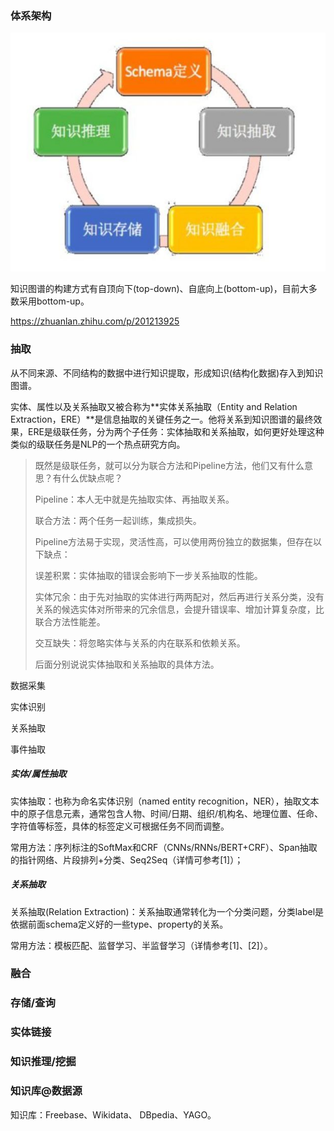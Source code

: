 

### 体系架构



![preview](devDgNote.assets/v2-50d8160eca4e786c3a4aea1a4096d389_r.jpg)



知识图谱的构建方式有自顶向下(top-down)、自底向上(bottom-up)，目前大多数采用bottom-up。

https://zhuanlan.zhihu.com/p/201213925

### 抽取

从不同来源、不同结构的数据中进行知识提取，形成知识(结构化数据)存入到知识图谱。

实体、属性以及关系抽取又被合称为**实体关系抽取（Entity and Relation  Extraction，ERE）**是信息抽取的关键任务之一。他将关系到知识图谱的最终效果，ERE是级联任务，分为两个子任务：实体抽取和关系抽取，如何更好处理这种类似的级联任务是NLP的一个热点研究方向。

> 既然是级联任务，就可以分为联合方法和Pipeline方法，他们又有什么意思？有什么优缺点呢？
>
> Pipeline：本人无中就是先抽取实体、再抽取关系。
>
> 联合方法：两个任务一起训练，集成损失。
>
> Pipeline方法易于实现，灵活性高，可以使用两份独立的数据集，但存在以下缺点：
>
> 误差积累：实体抽取的错误会影响下一步关系抽取的性能。
>
> 实体冗余：由于先对抽取的实体进行两两配对，然后再进行关系分类，没有关系的候选实体对所带来的冗余信息，会提升错误率、增加计算复杂度，比联合方法性能差。
>
> 交互缺失：将忽略实体与关系的内在联系和依赖关系。
>
> 后面分别说说实体抽取和关系抽取的具体方法。

数据采集

实体识别

关系抽取

事件抽取







##### 实体/属性抽取

实体抽取：也称为命名实体识别（named entity recognition，NER），抽取文本中的原子信息元素，通常包含人物、时间/日期、组织/机构名、地理位置、任命、字符值等标签，具体的标签定义可根据任务不同而调整。

常用方法：序列标注的SoftMax和CRF（CNNs/RNNs/BERT+CRF）、Span抽取的指针网络、片段排列+分类、Seq2Seq（详情可参考[1]）；

##### 关系抽取

关系抽取(Relation Extraction)：关系抽取通常转化为一个分类问题，分类label是依据前面schema定义好的一些type、property的关系。

常用方法：模板匹配、监督学习、半监督学习（详情参考[1]、[2]）。

### 融合



### 存储/查询

### 实体链接

### 知识推理/挖掘



### 知识库@数据源



知识库：Freebase、Wikidata、 DBpedia、YAGO。